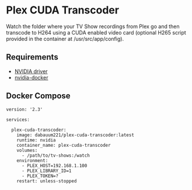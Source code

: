 # Plex CUDA Transcoder

Watch the folder where your TV Show recordings from Plex go and then transcode to H264 using a CUDA enabled video card (optional H265 script provided in the container at /usr/src/app/config).

## Requirements

* [NVIDIA driver](https://github.com/NVIDIA/nvidia-docker/wiki/Frequently-Asked-Questions#how-do-i-install-the-nvidia-driver)
* [nvidia-docker](https://github.com/NVIDIA/nvidia-docker)

## Docker Compose

```
version: '2.3'

services:

  plex-cuda-transcoder:
    image: dabauum221/plex-cuda-transcoder:latest
    runtime: nvidia
    container_name: plex-cuda-transcoder
    volumes:
      - /path/to/tv-shows:/watch
    environment:
      - PLEX_HOST=192.168.1.100
      - PLEX_LIBRARY_ID=1
      - PLEX_TOKEN=?
    restart: unless-stopped
```
